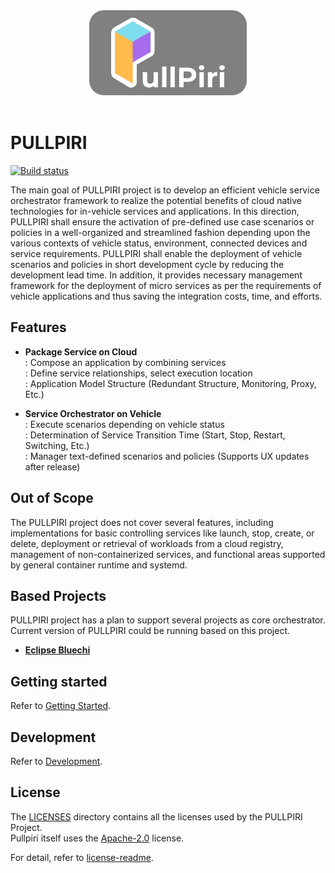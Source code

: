 <!--
SPDX-FileCopyrightText: Copyright 2024 LG Electronics Inc.

SPDX-License-Identifier: Apache-2.0
-->

<div align="center">
    <img alt="Shows Pullpiri logo" src="doc/images/Pullpiri.svg"
        width="50%"
    />
</div>
<br>

# PULLPIRI

[![Build status](https://github.com/eclipse-pullpiri/pullpiri/actions/workflows/release.yml/badge.svg)](https://github.com/eclipse-pullpiri/pullpiri/actions/workflows/release.yml)

The main goal of PULLPIRI project is to develop an efficient vehicle service
orchestrator framework to realize the potential benefits of cloud native
technologies for in-vehicle services and applications. In this direction,
PULLPIRI shall ensure the activation of pre-defined use case scenarios or
policies in a well-organized and streamlined fashion depending upon the various
contexts of vehicle status, environment, connected devices and service
requirements. PULLPIRI shall enable the deployment of vehicle scenarios and
policies in short development cycle by reducing the development lead time. In
addition, it provides necessary management framework for the deployment of
micro services as per the requirements of vehicle applications and thus saving
the integration costs, time, and efforts.

## Features

- **Package Service on Cloud**  
: Compose an application by combining services  
: Define service relationships, select execution location  
: Application Model Structure (Redundant Structure, Monitoring, Proxy, Etc.)

- **Service Orchestrator on Vehicle**  
: Execute scenarios depending on vehicle status  
: Determination of Service Transition Time (Start, Stop, Restart, Switching, Etc.)  
: Manager text-defined scenarios and policies (Supports UX updates after release)

## Out of Scope

The PULLPIRI project does not cover several features, including implementations
for basic controlling services like launch, stop, create, or delete, deployment
or retrieval of workloads from a cloud registry, management of
non-containerized services, and functional areas supported by general container
runtime and systemd.

## Based Projects

PULLPIRI project has a plan to support several projects as core orchestrator.
Current version of PULLPIRI could be running based on this project.

- **[Eclipse Bluechi](https://github.com/eclipse-bluechi/bluechi/tree/main)**

## Getting started

Refer to [Getting Started](/doc/docs/getting-started.md).

## Development

Refer to [Development](/doc/docs/developments.md).

## License

The [LICENSES](/LICENSES) directory contains all the licenses used by the
PULLPIRI Project.  
Pullpiri itself uses the [Apache-2.0](/LICENSES/Apache-2.0.txt) license.

For detail, refer to [license-readme](/LICENSES/README.md).

<!-- markdownlint-disable-file MD033 no-inline-html -->
<!-- markdownlint-disable-file MD041 first-line-heading -->
